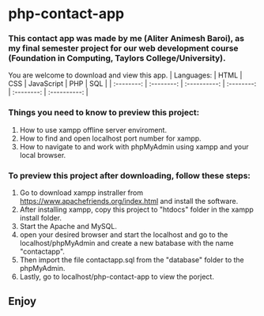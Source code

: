 # php-contact-app
### This contact app was made by me (Aliter Animesh Baroi), as my final semester project for our web development course (Foundation in Computing, Taylors College/University).

You are welcome to download and view this app. 
| Languages: |    HTML    |     CSS      | JavaScript |    PHP     |     SQL      | 
| :--------: | :--------: | :----------: | :--------: | :--------: | :----------: |

### Things you need to know to preview this project:

1. How to use xampp offline server enviroment.<br>  
1. How to find and open localhost port number for xampp.<br>
1. How to navigate to and work with phpMyAdmin using xampp and your local browser.<br>

### To preview this project after downloading, follow these steps: 

1. Go to download xampp instraller from https://www.apachefriends.org/index.html and install the software.<br>
1. After installing xampp, copy this project to "htdocs" folder in the xampp install folder.<br>
1. Start the Apache and MySQL.<br>
1. open your desired browser and start the localhost and go to the localhost/phpMyAdmin and create a new batabase with the name "contactapp".<br>
1. Then import the file contactapp.sql from the "database" folder to the phpMyAdmin.<br>
1. Lastly, go to localhost/php-contact-app to view the porject.<br>

## Enjoy
